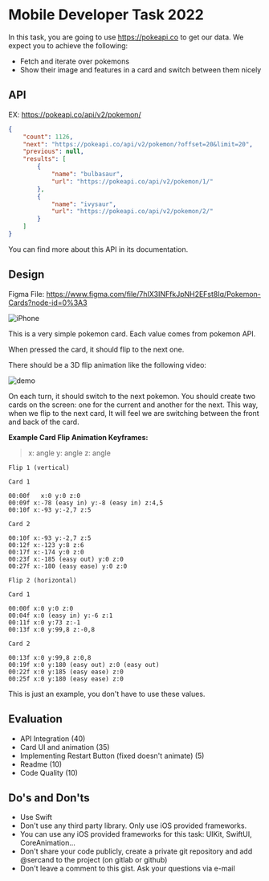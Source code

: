 # Mobile Developer Task 2022


In this task, you are going to use https://pokeapi.co to get our data. We expect you to achieve the following:

- Fetch and iterate over pokemons
- Show their image and features in a card and switch between them nicely


## API

EX: 
https://pokeapi.co/api/v2/pokemon/

```json
{
	"count": 1126,
	"next": "https://pokeapi.co/api/v2/pokemon/?offset=20&limit=20",
	"previous": null,
	"results": [
		{
			"name": "bulbasaur",
			"url": "https://pokeapi.co/api/v2/pokemon/1/"
		},
		{
			"name": "ivysaur",
			"url": "https://pokeapi.co/api/v2/pokemon/2/"
		}
    ]
}
```

You can find more about this API in its documentation.

## Design


Figma File: https://www.figma.com/file/7hIX3INFfkJpNH2EFst8Iq/Pokemon-Cards?node-id=0%3A3

![iPhone](https://imgs.otsimo.com/sercan/task/iPhone-2.png)

This is a very simple pokemon card. Each value comes from pokemon API. 

When pressed the card, it should flip to the next one.

There should be a 3D flip animation like the following video:

![demo](https://imgs.otsimo.com/sercan/task/demo.gif)

On each turn, it should switch to the next pokemon. You should create two cards on the screen: one for the current and another for the next. This way, when we flip to the next card, It will feel we are switching between the front and back of the card.

**Example Card Flip Animation Keyframes:**

> x: angle y: angle z: angle

```
Flip 1 (vertical)

Card 1

00:00f   x:0 y:0 z:0
00:09f x:-78 (easy in) y:-8 (easy in) z:4,5
00:10f x:-93 y:-2,7 z:5

Card 2

00:10f x:-93 y:-2,7 z:5
00:12f x:-123 y:8 z:6
00:17f x:-174 y:0 z:0
00:23f x:-185 (easy out) y:0 z:0
00:27f x:-180 (easy ease) y:0 z:0

Flip 2 (horizontal)

Card 1

00:00f x:0 y:0 z:0
00:04f x:0 (easy in) y:-6 z:1
00:11f x:0 y:73 z:-1
00:13f x:0 y:99,8 z:-0,8

Card 2

00:13f x:0 y:99,8 z:0,8
00:19f x:0 y:180 (easy out) z:0 (easy out)
00:22f x:0 y:185 (easy ease) z:0
00:25f x:0 y:180 (easy ease) z:0
```

This is just an example, you don't have to use these values.

## Evaluation
- API Integration (40)
- Card UI and animation (35) 
- Implementing Restart Button (fixed doesn't animate) (5)
- Readme (10)
- Code Quality (10)

## Do's and Don'ts

- Use Swift
- Don't use any third party library. Only use iOS provided frameworks.
- You can use any iOS provided frameworks for this task: UIKit, SwiftUI, CoreAnimation...
- Don't share your code publicly, create a private git repository and add @sercand to the project (on gitlab or github)
- Don't leave a comment to this gist. Ask your questions via e-mail

